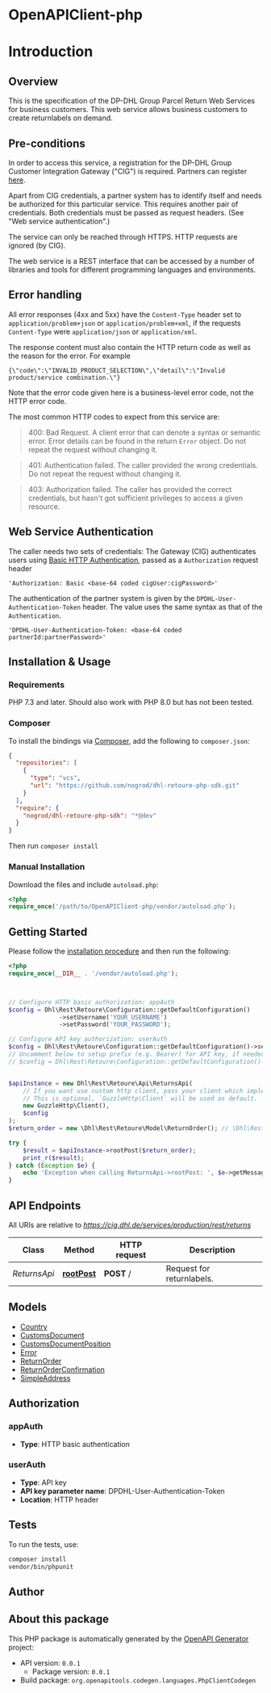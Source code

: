 # OpenAPIClient-php



# Introduction
## Overview

  This is the specification of the DP-DHL Group Parcel Return Web Services for business customers. This web service allows business customers to create returnlabels on demand.

## Pre-conditions

  In order to access this service, a registration for the DP-DHL Group Customer Integration Gateway (\"CIG\") is required. Partners can register [here](https://entwickler.dhl.de/web/ep/anmeldung).

  Apart from CIG credentials, a partner system has to identify itself and needs be authorized for this particular service. This requires another pair of credentials. Both credentials must be passed as request headers. (See \"Web service authentication\".)

  The service can only be reached through HTTPS. HTTP requests are ignored (by CIG).

  The web service is a REST interface that can be accessed by a number of libraries and tools for different programming languages and environments.


## Error handling
All error responses (4xx and 5xx) have the `Content-Type` header set to `application/problem+json` or `application/problem+xml`, if the requests `Content-Type` were `application/json` or `application/xml`. 

The response content must also contain the HTTP return code as well as the reason for the error. For example

```
{\"code\":\"INVALID_PRODUCT_SELECTION\",\"detail\":\"Invalid product/service combination.\"}
```
Note that the error code given here is a business-level error code, not the HTTP error code.

The most common HTTP codes to expect from this service are:
>400: Bad Request. A client error that can denote a syntax or semantic error. Error details can be found in the return `Error` object. Do not repeat the request without changing it.

>401: Authentication failed. The caller provided the wrong credentials. Do not repeat the request without changing it.

>403: Authorization failed. The caller has provided the correct credentials, but hasn't got sufficient privileges to access a given resource.
## Web Service Authentication
The caller needs two sets of credentials:
The Gateway (CIG) authenticates users using [Basic HTTP Authentication](https://tools.ietf.org/html/rfc7617), passed as a `Authorization` request header

```
'Authorization: Basic <base-64 coded cigUser:cigPassword>'
```
The authentication of the partner system is given by the `DPDHL-User-Authentication-Token` header. The value uses the same syntax as that of the `Authentication`.
```
'DPDHL-User-Authentication-Token: <base-64 coded partnerId:partnerPassword>'
```



## Installation & Usage

### Requirements

PHP 7.3 and later.
Should also work with PHP 8.0 but has not been tested.

### Composer

To install the bindings via [Composer](https://getcomposer.org/), add the following to `composer.json`:

```json
{
  "repositories": [
    {
      "type": "vcs",
      "url": "https://github.com/nogrod/dhl-retoure-php-sdk.git"
    }
  ],
  "require": {
    "nogrod/dhl-retoure-php-sdk": "*@dev"
  }
}
```

Then run `composer install`

### Manual Installation

Download the files and include `autoload.php`:

```php
<?php
require_once('/path/to/OpenAPIClient-php/vendor/autoload.php');
```

## Getting Started

Please follow the [installation procedure](#installation--usage) and then run the following:

```php
<?php
require_once(__DIR__ . '/vendor/autoload.php');



// Configure HTTP basic authorization: appAuth
$config = Dhl\Rest\Retoure\Configuration::getDefaultConfiguration()
              ->setUsername('YOUR_USERNAME')
              ->setPassword('YOUR_PASSWORD');

// Configure API key authorization: userAuth
$config = Dhl\Rest\Retoure\Configuration::getDefaultConfiguration()->setApiKey('DPDHL-User-Authentication-Token', 'YOUR_API_KEY');
// Uncomment below to setup prefix (e.g. Bearer) for API key, if needed
// $config = Dhl\Rest\Retoure\Configuration::getDefaultConfiguration()->setApiKeyPrefix('DPDHL-User-Authentication-Token', 'Bearer');


$apiInstance = new Dhl\Rest\Retoure\Api\ReturnsApi(
    // If you want use custom http client, pass your client which implements `GuzzleHttp\ClientInterface`.
    // This is optional, `GuzzleHttp\Client` will be used as default.
    new GuzzleHttp\Client(),
    $config
);
$return_order = new \Dhl\Rest\Retoure\Model\ReturnOrder(); // \Dhl\Rest\Retoure\Model\ReturnOrder | The object contains the details of the sender, the returnshipment and references.

try {
    $result = $apiInstance->rootPost($return_order);
    print_r($result);
} catch (Exception $e) {
    echo 'Exception when calling ReturnsApi->rootPost: ', $e->getMessage(), PHP_EOL;
}

```

## API Endpoints

All URIs are relative to *https://cig.dhl.de/services/production/rest/returns*

Class | Method | HTTP request | Description
------------ | ------------- | ------------- | -------------
*ReturnsApi* | [**rootPost**](docs/Api/ReturnsApi.md#rootpost) | **POST** / | Request for returnlabels.

## Models

- [Country](docs/Model/Country.md)
- [CustomsDocument](docs/Model/CustomsDocument.md)
- [CustomsDocumentPosition](docs/Model/CustomsDocumentPosition.md)
- [Error](docs/Model/Error.md)
- [ReturnOrder](docs/Model/ReturnOrder.md)
- [ReturnOrderConfirmation](docs/Model/ReturnOrderConfirmation.md)
- [SimpleAddress](docs/Model/SimpleAddress.md)

## Authorization

### appAuth

- **Type**: HTTP basic authentication


### userAuth

- **Type**: API key
- **API key parameter name**: DPDHL-User-Authentication-Token
- **Location**: HTTP header


## Tests

To run the tests, use:

```bash
composer install
vendor/bin/phpunit
```

## Author



## About this package

This PHP package is automatically generated by the [OpenAPI Generator](https://openapi-generator.tech) project:

- API version: `0.0.1`
    - Package version: `0.0.1`
- Build package: `org.openapitools.codegen.languages.PhpClientCodegen`
